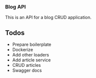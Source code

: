 ### Blog API

This is an API for a blog CRUD application.

## Todos

- Prepare boilerplate
- Dockerize
- Add other loaders
- Add article service
- CRUD articles
- Swagger docs
